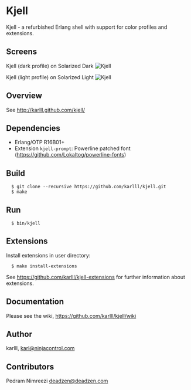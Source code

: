 Kjell
=====

Kjell - a refurbished Erlang shell with support for color profiles and extensions.						

## Screens

Kjell (dark profile) on Solarized Dark
![Kjell](http://karlll.github.io/kjell/images/kjell_demo_3_dark.png)

Kjell (light profile) on Solarized Light
![Kjell](http://karlll.github.io/kjell/images/kjell_demo_3_light.png)

## Overview

See http://karlll.github.com/kjell/

## Dependencies

* Erlang/OTP R16B01+
* Extension `kjell-prompt`: Powerline patched font (https://github.com/Lokaltog/powerline-fonts)

## Build
~~~
  $ git clone --recursive https://github.com/karlll/kjell.git
  $ make
~~~  

## Run
~~~
  $ bin/kjell
~~~

## Extensions

Install extensions in user directory:
~~~   
  $ make install-extensions
~~~ 

See https://github.com/karlll/kjell-extensions for further information about extensions.

## Documentation

Please see the wiki, https://github.com/karlll/kjell/wiki

## Author

karlll, <karl@ninjacontrol.com>

## Contributors

Pedram Nimreezi <deadzen@deadzen.com>
